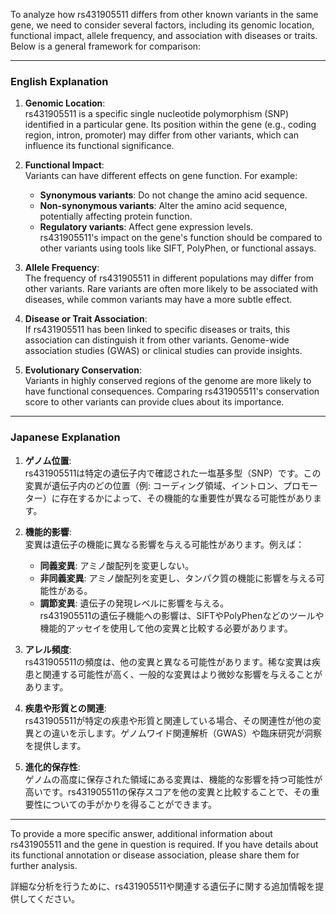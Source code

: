 To analyze how rs431905511 differs from other known variants in the same gene, we need to consider several factors, including its genomic location, functional impact, allele frequency, and association with diseases or traits. Below is a general framework for comparison:

---

### **English Explanation**
1. **Genomic Location**:  
   rs431905511 is a specific single nucleotide polymorphism (SNP) identified in a particular gene. Its position within the gene (e.g., coding region, intron, promoter) may differ from other variants, which can influence its functional significance.

2. **Functional Impact**:  
   Variants can have different effects on gene function. For example:
   - **Synonymous variants**: Do not change the amino acid sequence.
   - **Non-synonymous variants**: Alter the amino acid sequence, potentially affecting protein function.
   - **Regulatory variants**: Affect gene expression levels.  
   rs431905511's impact on the gene's function should be compared to other variants using tools like SIFT, PolyPhen, or functional assays.

3. **Allele Frequency**:  
   The frequency of rs431905511 in different populations may differ from other variants. Rare variants are often more likely to be associated with diseases, while common variants may have a more subtle effect.

4. **Disease or Trait Association**:  
   If rs431905511 has been linked to specific diseases or traits, this association can distinguish it from other variants. Genome-wide association studies (GWAS) or clinical studies can provide insights.

5. **Evolutionary Conservation**:  
   Variants in highly conserved regions of the genome are more likely to have functional consequences. Comparing rs431905511's conservation score to other variants can provide clues about its importance.

---

### **Japanese Explanation**
1. **ゲノム位置**:  
   rs431905511は特定の遺伝子内で確認された一塩基多型（SNP）です。この変異が遺伝子内のどの位置（例: コーディング領域、イントロン、プロモーター）に存在するかによって、その機能的な重要性が異なる可能性があります。

2. **機能的影響**:  
   変異は遺伝子の機能に異なる影響を与える可能性があります。例えば：
   - **同義変異**: アミノ酸配列を変更しない。
   - **非同義変異**: アミノ酸配列を変更し、タンパク質の機能に影響を与える可能性がある。
   - **調節変異**: 遺伝子の発現レベルに影響を与える。  
   rs431905511の遺伝子機能への影響は、SIFTやPolyPhenなどのツールや機能的アッセイを使用して他の変異と比較する必要があります。

3. **アレル頻度**:  
   rs431905511の頻度は、他の変異と異なる可能性があります。稀な変異は疾患と関連する可能性が高く、一般的な変異はより微妙な影響を与えることがあります。

4. **疾患や形質との関連**:  
   rs431905511が特定の疾患や形質と関連している場合、その関連性が他の変異との違いを示します。ゲノムワイド関連解析（GWAS）や臨床研究が洞察を提供します。

5. **進化的保存性**:  
   ゲノムの高度に保存された領域にある変異は、機能的な影響を持つ可能性が高いです。rs431905511の保存スコアを他の変異と比較することで、その重要性についての手がかりを得ることができます。

---

To provide a more specific answer, additional information about rs431905511 and the gene in question is required. If you have details about its functional annotation or disease association, please share them for further analysis.

詳細な分析を行うために、rs431905511や関連する遺伝子に関する追加情報を提供してください。
